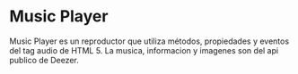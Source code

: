 # Music Player
Music Player es un reproductor que utiliza métodos, propiedades y eventos del tag audio de HTML 5.
La musica, informacion y imagenes son del api publico de Deezer.
